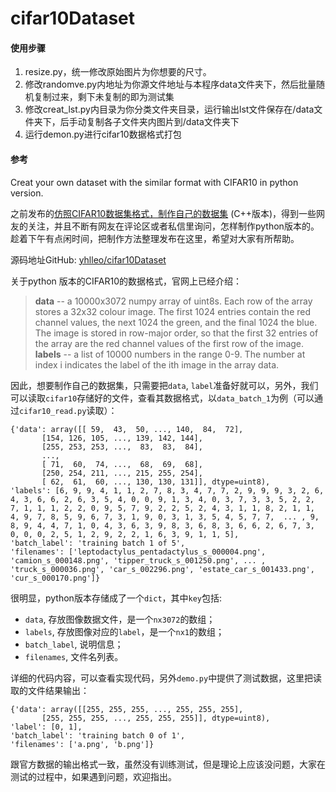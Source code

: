# cifar10Dataset

#### 使用步骤

1. resize.py，统一修改原始图片为你想要的尺寸。
2. 修改randomve.py内地址为你源文件地址与本程序data文件夹下，然后批量随机复制过来，剩下未复制的即为测试集
3. 修改creat_lst.py内目录为你分类文件夹目录，运行输出lst文件保存在/data文件夹下，后手动复制各子文件夹内图片到/data文件夹下
4. 运行demon.py进行cifar10数据格式打包

#### 参考

Creat your own dataset with the similar format with CIFAR10 in python version.

之前发布的[仿照CIFAR10数据集格式，制作自己的数据集](http://blog.csdn.net/yhl_leo/article/details/50801226) (C++版本)，得到一些网友的关注，并且不断有网友在评论区或者私信里询问，怎样制作python版本的。趁着下午有点闲时间，把制作方法整理发布在这里，希望对大家有所帮助。

源码地址GitHub:  [yhlleo/cifar10Dataset](https://github.com/yhlleo/cifar10Dataset)

关于python 版本的CIFAR10的数据格式，官网上已经介绍：

 > **data** -- a 10000x3072 numpy array of uint8s. Each row of the array stores a 32x32 colour image. The first 1024 entries contain the red channel values, the next 1024 the green, and the final 1024 the blue. The image is stored in row-major order, so that the first 32 entries of the array are the red channel values of the first row of the image.
 >  **labels** -- a list of 10000 numbers in the range 0-9. The number at index i indicates the label of the ith image in the array data.

因此，想要制作自己的数据集，只需要把`data`, `label`准备好就可以，另外，我们可以读取`cifar10`存储好的文件，查看其数据格式，以`data_batch_1`为例（可以通过`cifar10_read.py`读取）：

```
{'data': array([[ 59,  43,  50, ..., 140,  84,  72],
       [154, 126, 105, ..., 139, 142, 144],
       [255, 253, 253, ...,  83,  83,  84],
       ..., 
       [ 71,  60,  74, ...,  68,  69,  68],
       [250, 254, 211, ..., 215, 255, 254],
       [ 62,  61,  60, ..., 130, 130, 131]], dtype=uint8), 
'labels': [6, 9, 9, 4, 1, 1, 2, 7, 8, 3, 4, 7, 7, 2, 9, 9, 9, 3, 2, 6, 4, 3, 6, 6, 2, 6, 3, 5, 4, 0, 0, 9, 1, 3, 4, 0, 3, 7, 3, 3, 5, 2, 2, 7, 1, 1, 1, 2, 2, 0, 9, 5, 7, 9, 2, 2, 5, 2, 4, 3, 1, 1, 8, 2, 1, 1, 4, 9, 7, 8, 5, 9, 6, 7, 3, 1, 9, 0, 3, 1, 3, 5, 4, 5, 7, 7,  ... , 9, 8, 9, 4, 4, 7, 1, 0, 4, 3, 6, 3, 9, 8, 3, 6, 8, 3, 6, 6, 2, 6, 7, 3, 0, 0, 0, 2, 5, 1, 2, 9, 2, 2, 1, 6, 3, 9, 1, 1, 5],
'batch_label': 'training batch 1 of 5', 
'filenames': ['leptodactylus_pentadactylus_s_000004.png', 'camion_s_000148.png', 'tipper_truck_s_001250.png', ... , 'truck_s_000036.png', 'car_s_002296.png', 'estate_car_s_001433.png', 'cur_s_000170.png']}
```

很明显，python版本存储成了一个`dict`，其中`key`包括:

 - `data`, 存放图像数据文件，是一个`nx3072`的数组；
 - `labels`, 存放图像对应的`label`，是一个`nx1`的数组；
 -  `batch_label`, 说明信息；
 - `filenames`, 文件名列表。

详细的代码内容，可以查看实现代码，另外`demo.py`中提供了测试数据，这里把读取的文件结果输出：

```
{'data': array([[255, 255, 255, ..., 255, 255, 255],
       [255, 255, 255, ..., 255, 255, 255]], dtype=uint8), 
'label': [0, 1], 
'batch_label': 'training batch 0 of 1', 
'filenames': ['a.png', 'b.png']}
```

跟官方数据的输出格式一致，虽然没有训练测试，但是理论上应该没问题，大家在测试的过程中，如果遇到问题，欢迎指出。
